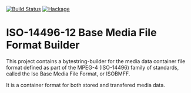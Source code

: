 [![Build Status](https://travis-ci.org/sheyll/isobmff-builder.svg?branch=master)](https://travis-ci.org/sheyll/isobmff-builder)
[![Hackage](https://img.shields.io/badge/hackage-isobmffbuilder-green.svg?style=flat)](http://hackage.haskell.org/package/isobmff-builder)

# ISO-14496-12 Base Media File Format Builder

This project contains a bytestring-builder for the media data container file
format defined as part of the MPEG-4 (ISO-14496) family of standards, called the
Iso Base Media File Format, or ISOBMFF.

It is a container format for both stored and transfered media data.
